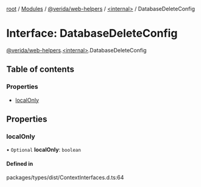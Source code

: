 [root](../README.md) / [Modules](../modules.md) / [@verida/web-helpers](../modules/verida_web_helpers.md) / [<internal\>](../modules/verida_web_helpers._internal_.md) / DatabaseDeleteConfig

# Interface: DatabaseDeleteConfig

[@verida/web-helpers](../modules/verida_web_helpers.md).[<internal\>](../modules/verida_web_helpers._internal_.md).DatabaseDeleteConfig

## Table of contents

### Properties

- [localOnly](verida_web_helpers._internal_.DatabaseDeleteConfig.md#localonly)

## Properties

### localOnly

• `Optional` **localOnly**: `boolean`

#### Defined in

packages/types/dist/ContextInterfaces.d.ts:64
